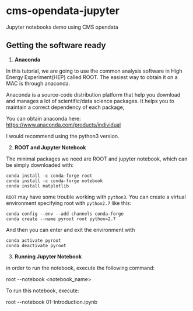 # cms-opendata-jupyter
Jupyter notebooks demo using CMS opendata


## Getting the software ready

 1. **Anaconda**
 
In this tutorial, we are going to use the common analysis software in High Energy Experiment(HEP) called ROOT.
The easiest way to obtain it on a MAC is through anaconda.

Anaconda is a source-code distribution platform that help you download and manages a lot of scientific/data science packages. It helps you to maintain a correct dependency of each package,

You can obtain anaconda here:
https://www.anaconda.com/products/individual

I would recommend using the python3 version.

 2. **ROOT and Jupyter Notebook**
 
 The minimal packages we need are ROOT and jupyter notebook, which can be simply downloaded with:

```
conda install -c conda-forge root
conda install -c conda-forge notebook
conda install matplotlib
```

`ROOT` may have some trouble working with `python3`. You can create a virtual environment specifying root with `python2.7` like this:

```
conda config --env --add channels conda-forge
conda create --name pyroot root python=2.7
```

And then you can enter and exit the environment with 
```
conda activate pyroot
conda deactivate pyroot
```
 3. **Running Jupyter Notebook**

 in order to run the notebook, execute the following command:

 root --notebook <notebook_name>

 To run this notebook, execute:

 root --notebook 01-Introduction.ipynb
